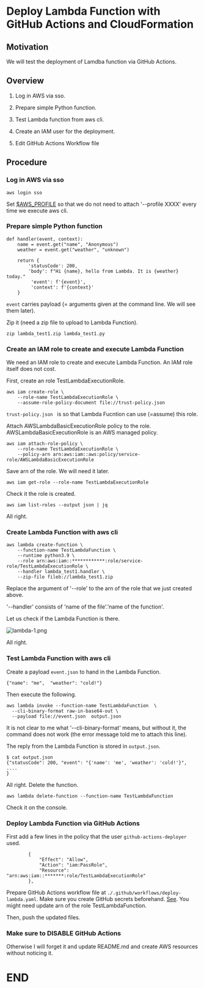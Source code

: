 # Deploy Lambda Function with GitHub Actions and CloudFormation

## Motivation

We will test the deployment of Lamdba function via GitHub Actions.

## Overview

1. Log in AWS via sso.

2. Prepare simple Python function.

3. Test Lambda function from aws cli.

4. Create an IAM user for the deployment.

5. Edit GitHub Actions Workflow file

## Procedure

### Log in AWS via sso

```
aws login sso
```
Set [$AWS_PROFILE](https://docs.aws.amazon.com/ja_jp/cli/v1/userguide/cli-configure-envvars.html)
so that we do not need to attach '--profile XXXX' every time we execute aws cli.

### Prepare simple Python function

```
def handler(event, context):
    name = event.get("name", "Anonymous")
    weather = event.get("weather", "unknown")

    return {
        'statusCode': 200,
        'body': f"Hi {name}, hello from Lambda. It is {weather} today."
         'event': f'{event}',
         'context': f'{context}'
    }
```

```event``` carries payload (= arguments given at the command line. We will see them later).

Zip it (need a zip file to upload to Lambda Function).

```
zip lambda_test1.zip lambda_test1.py
```

### Create an IAM role to create and execute Lambda Function 

We need an IAM role to create and execute Lambda Function. 
An IAM role itself does not cost. 

First, create an role TestLambdaExecutionRole.
```
aws iam create-role \
    --role-name TestLambdaExecutionRole \
    --assume-role-policy-document file://trust-policy.json
```

```trust-policy.json ``` is so that Lambda Fucntion can 
use (=assume) this role. 

Attach AWSLambdaBasicExecutionRole policy to the role.
AWSLambdaBasicExecutionRole is an AWS managed policy.

```
aws iam attach-role-policy \
    --role-name TestLambdaExecutionRole \
    --policy-arn arn:aws:iam::aws:policy/service-role/AWSLambdaBasicExecutionRole
```

Save arn of the role. We will need it later.
```
aws iam get-role --role-name TestLambdaExecutionRole
```
Check it the role is created. 

```
aws iam list-roles --output json | jq
```
All right.

### Create Lambda Function with aws cli

```
aws lambda create-function \
    --function-name TestLambdaFunction \
    --runtime python3.9 \
    --role arn:aws:iam::************:role/service-role/TestLambdaExecutionRole \
    --handler lambda_test1.handler \
    --zip-file fileb://lambda_test1.zip
```
Replace the argument of '--role' to the arn of the role that we just created above. 

'--handler' consists of 'name of the file'.'name of the function'.

Let us check if the Lambda Function is there.

![lambda-1.png](./images/lambda-1.png)

All right. 

### Test Lambda Function with aws cli
Create a payload ```event.json``` to hand in the Lambda Function.

```
{"name": "me",  "weather": "cold!"}
```

Then execute the following. 

```
aws lambda invoke --function-name TestLambdaFunction  \
  --cli-binary-format raw-in-base64-out \
  --payload file://event.json  output.json
```

It is not clear to me what '--cli-binary-format' means, 
but without it, the command does not work (the error message told
me to attach this line).  

The reply from the Lambda Function is stored in ```output.json```.
```
$ cat output.json
{"statusCode": 200, "event": "{'name': 'me', 'weather': 'cold!'}", 
....
}
```
All right. Delete the function.

```
aws lambda delete-function --function-name TestLambdaFunction
```
Check it on the console. 

### Deploy Lambda Function via GitHub Actions

First add a few lines in the policy that the user 
```github-actions-deployer``` used. 

```
        {
            "Effect": "Allow",
            "Action": "iam:PassRole",
            "Resource": "arn:aws:iam::*******:role/TestLambdaExecutionRole"
        },
```        
Prepare GitHub Actions workflow file  at ```./.github/workflows/deploy-lambda.yaml```.
Make sure you create GitHub secrets beforehand. [See](https://github.com/megnergit/AWS_GitHub_Actions_Test_G1).
You might need update arn of the role TestLambdaFunction.

Then, push the updated files. 



### Make sure to DISABLE GitHub Actions

Otherwise I will forget it and update README.md and 
create AWS resources without noticing it. 




<!-- ------------------------------  -->

# END

<!-- ####################  -->
